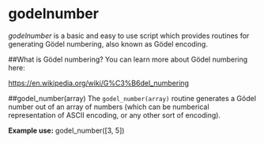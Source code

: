 # godelnumber

*godelnumber* is a basic and easy to use script which provides routines for generating Gödel numbering, also known as Gödel encoding.

##What is Gödel numbering?
You can learn more about Gödel numbering here:

https://en.wikipedia.org/wiki/G%C3%B6del_numbering

##godel_number(array)
The `godel_number(array)` routine generates a Gödel number out of an array of numbers (which can be numberical representation of
ASCII encoding, or any other sort of encoding).

**Example use:**
godel_number([3, 5])

